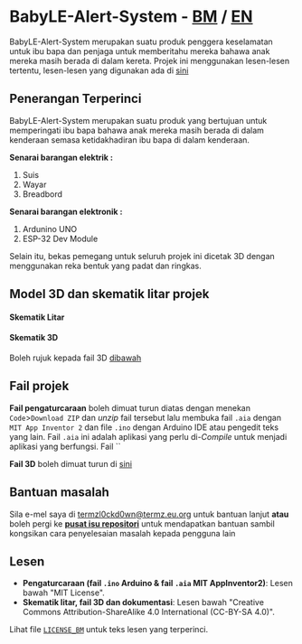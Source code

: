 # BabyLE-Alert-System - <ins>BM</ins> / [EN](https://github.com/TERMZL0ckd0wn/BabyLE-Alert-System/blob/main/en.md)
BabyLE-Alert-System merupakan suatu produk penggera keselamatan untuk ibu bapa dan penjaga untuk memberitahu mereka bahawa anak mereka masih berada di dalam kereta. Projek ini menggunakan lesen-lesen tertentu, lesen-lesen yang digunakan ada di [sini](#lesen)


## Penerangan Terperinci

BabyLE-Alert-System merupakan suatu produk yang bertujuan untuk memperingati ibu bapa bahawa anak mereka masih berada di dalam kenderaan semasa ketidakhadiran ibu bapa di dalam kenderaan.


**Senarai barangan elektrik :**

1. Suis
2. Wayar
3. Breadbord

**Senarai barangan elektronik :**

1. Ardunino UNO
2. ESP-32 Dev Module


Selain itu, bekas pemegang untuk seluruh projek ini dicetak 3D dengan menggunakan reka bentuk yang padat dan ringkas.


## Model 3D dan skematik litar projek

#### Skematik Litar

#### Skematik 3D

Boleh rujuk kepada fail 3D [dibawah](#fail-projek)


## Fail projek

**Fail pengaturcaraan** boleh dimuat turun diatas dengan menekan `Code`>`Download ZIP` dan _unzip_ fail tersebut lalu membuka fail `.aia` dengan `MIT App Inventor 2` dan file `.ino` dengan Arduino IDE atau pengedit teks yang lain. Fail `.aia` ini adalah aplikasi yang perlu di-_Compile_ untuk menjadi aplikasi yang berfungsi. Fail ``

**Fail 3D** boleh dimuat turun di [sini](https://www.tinkercad.com/things/3i5M5UjBUuJ-babyle-chassis?sharecode=Ue4fAh5s0u5_pD5XAqprCQIRZJj594lQXY0AG3sZKic)

## Bantuan masalah

Sila e-mel saya di termzl0ckd0wn@termz.eu.org untuk bantuan lanjut **atau** boleh pergi ke [**pusat isu repositori**](https://github.com/TERMZL0ckd0wn/BabyLE-Alert-System/issues) untuk mendapatkan bantuan sambil kongsikan cara penyelesaian masalah kepada pengguna lain

## Lesen

- **Pengaturcaraan (fail `.ino` Arduino & fail `.aia` MIT AppInventor2)**: Lesen bawah "MIT License".
- **Skematik litar, fail 3D dan dokumentasi**: Lesen bawah "Creative Commons Attribution-ShareAlike 4.0 International (CC-BY-SA 4.0)".

Lihat file [`LICENSE_BM`](https://github.com/TERMZL0ckd0wn/BabyLE-Alert-System/blob/main/LICENSE_BM) untuk teks lesen yang terperinci.
